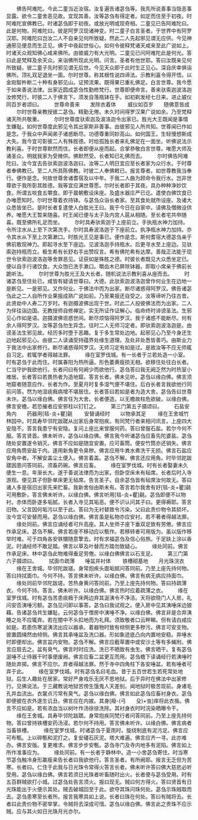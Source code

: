 <!-- { "loadSidebar": true } -->
　　佛告阿难陀。今此二童当近汝宿。汝复遍告诸苾刍等。我先所说善事当隐恶事显露。欲令二童舍恶见故。宜现其善。汝等苾刍有得定者。如定而住至于初夜。时阿难陀宣佛教已。时诸苾刍即于初夜。或放光明或现奇相。二童见已告阿难陀曰。此是何物。阿难陀曰。彼是阿罗汉现诸神变。时二童子白言圣者。于世界中有阿罗汉耶。阿难陀曰岂汝二人不自亲见何所致疑。然此二人先起邪见谓无应供。今见神通邪见便息而生正见。佛于中夜起世俗心。如何令彼释梵诸天咸来至此广说如上。时诸天众观知佛心咸来佛所。由彼威力有大光明。二童见已问阿难陀此是何光。答曰此是梵释及余天众。来诣佛所现此光明。问言。圣者有他世耶。答曰汝既亲见何所致疑。彼二童子先时邪见谓无后世。今见天众即于此时生正见心。深自庆幸俱诣佛所。顶礼双足退坐一面。尔时世尊。称其根性说四谛法。示教利喜令得开悟。以金刚智杵断二十种有身邪见山。证预流果。既得果已重礼佛足。白言世尊。我今愿于如来善说法律。出家近圆成苾刍性勤修梵行。世尊即便命言。善来驮索迦波洛迦汝修梵行。时彼二人于佛言下。须发自落瓶钵在手。如初剃发经七日来。进止威仪同百岁者颂曰。
　　世尊命善来　　发除衣着体
　　威仪如百岁　　随佛意皆成
　　尔时世尊亲教授彼二苾刍。精勤无倦。未久时间得罗汉果广说如余。乃至梵释诸天所共敬重。
　　尔时世尊度驮索迦及波洛迦令出家已。胜光大王既闻是事情生嫌耻。如何世尊度此邪见令其出家斯非善事。由彼邪见人所共知。世尊闻已作如是念。于我众中声闻弟子诸惑断尽。功德尊重同妙高山。如何国王。生轻慢想斯成大失。我今宜可彰彼二人有殊胜德。时给孤独长者来礼佛足在一面坐。听佛说法示教利喜。于时世尊默然而住。长者即便从座而起。合掌恭敬白言世尊。唯愿大师及诸圣众。明就我家为受微供。佛默然受。长者知已礼佛而去。
　　尔时佛告阿难陀曰。汝今宜去告驮索迦波洛迦曰。汝等二人明日宜应至长者家为众行水。于时尊者奉佛教已。至二人所具陈佛教。时彼二人奉佛敕已。报言尊者。如世尊教我当奉行。便作是念。何故世尊舍诸耆宿及以中年。于我二人曲为顾命令我行水。岂非世尊欲于我所彰其胜德。我等宜应满世尊愿。尔时长者即于其夜。具办种种净妙饮食。所谓五啖食五嚼食。即于晨朝敷设床座。及盛水器庄严已讫。遣使白佛饮食已办唯愿知时。尔时世尊着衣持钵。与苾刍众诣长者家。至其食处就所设座。及诸大众悉皆坐已。是时长者复遣使人白胜光王曰。我于今日在自家中。请佛及僧微设供养。唯愿大王暂来随喜。时王闻已便与太子及内宫人扈从相随。至长者宅共申随喜。既至佛所礼足而坐。
　　尔时具寿驮索迦于上座前立。手执瓶水神力加持。令所注水从上至下次第洗手。尔时具寿波洛迦于下座前立。执净瓶水神力加持。亦令其水从下至上次第漱口。时胜光王见是事已。便作是念。斯何耆宿大德苾刍亲于佛前敢现神力。即起寻水至下座边。见波洛迦手持瓶水。后更寻水至上座边。见驮索迦持瓶而立。极生希有长舒右手出赞叹言。希有佛陀希有达摩。善哉正法能于现世令驮索迦波洛迦等舍罪恶见。证获如是殊胜之德。时彼长者既见大众悉坐定已。便以自手行诸饮食。大众饱已洗手漱口。嚼齿木已屏除钵器。即取小席亲于佛前长跪听法。
　　尔时世尊为胜光王及大长者。随机说法示教利喜从座而去。
　　时诸苾刍至住处已。咸皆有疑请世尊曰。大德。此驮索迦波洛迦曾作何业生在边地一是断见。一是邪见。又作何业。于佛法中而为出家。断尽诸惑得阿罗汉。佛告诸苾刍此之二人自所作业果报成熟广说如前。乃至果报还自受之。汝等谛听乃往古昔。此贤劫中人寿二万岁时。有迦摄波佛出现于世。时此二人投彼佛法而为出家。二人为伴往诣边国。无教授师自修禅定。实无所证作证解心。临命终时诽谤圣法。生邪见心作如是语。迦摄波佛诳惑世间。断尽烦恼得阿罗汉。我于诸惑不能断尽。何有余人得阿罗汉。汝等苾刍勿生异念。往时二人无师习定者。即驮索迦波洛迦是。由谤圣法生邪见故。经历多时堕于恶趣。复于多生常处边地。起邪见心乃至今身还生边地起邪见心。由彼二人读诵受持蕴界处缘生道理。及处非处悉皆善巧。由斯业力于我法中出家修行。断尽诸惑得阿罗汉。无师习定有如是过。是故汝等不应无师辄自习定。若辄学者得越法罪。
　　缘在室罗伐城。有一长者于兰若处造一小室。时有苾刍于此而住。时属春阳为热所逼。形色萎黄瘦损无相。欲移住处往白长者。仁当守护我欲他行。长者问曰有何阙少而欲他行。苾刍答曰我无阙乏然为时热室小难居。长者答曰若畏热者为造地窟。答言长者。佛未见听。苾刍以缘白佛。佛言须地窟者随意应作。长者为作。至夏月时复多湿气便不堪住。后白长者言我欲他行同前问答。然为地湿痰癊病增不堪居住。长者答曰若如是者为造大舍。苾刍告曰世尊未许。苾刍以缘白佛。佛言任为大舍。长者便造。以无檐故柱危欲破。以缘白佛。佛言安檐。若恐摧者应安邪柱以钉钉之。
　　第三门第五子摄颂曰。
　　石盐安角内　　药器用[毯-炎+瞿]毹
　　安替诵经时　　以物承其足
　　缘在王舍城竹林园中。时具寿毕邻陀跋蹉从出家后身常抱疾。有同梵行者来相问讯言。上座四大安隐不。答言我患宁有安隐。复问上座比来曾服何药。答曰曾服石盐。若尔今何不服。答言贤首。佛未听许。苾刍以缘白佛。佛言我今听诸苾刍应畜先陀婆盐。苾刍随处安置遂令销灭。佛言不应如是随宜安置。应可畜筒。便安竹筒亦还销失。佛言应用角筒安盐于内。遂用新角更令臭秽。佛言应用牛粪水煮洗干无损。佛言石盐应安角中者。不解安盖尘土便入。佛言着盖。苾刍不解。佛言还应用角。时毕邻跎跋蹉因患问答同前。须畜药碗。佛言应畜。
　　缘在室罗伐城。时有长者娶妻未久便生一息。年渐长大。遂于善说法律而为出家。但卧空床未有毡席。长者后时入寺游观。便见其子但卧单床更无毡席。告言圣子。自余苾刍皆有毡席汝何故无。答曰诸人多是宿旧出家先来贮畜。我新舍俗由斯未有。答言若尔我舍有好[毯-炎+瞿]毹可用敷卧。答言佛未听许。以缘白佛。佛言听用[毯-炎+瞿]毹。苾刍即便不以物衬。赤体而卧遂多垢腻。长者入寺见其垢恶。便不识认问其子曰。更得褥耶。答言旧物。父言因何垢污以至于此。答曰为无衬替致令污染。父曰此贵价物令其损坏。汝今宜可安替而用。苾刍以缘白佛。佛言虽是私物亦应安衬。若不著者得越法罪。
　　缘处同前。佛言应诵经者可升高座。其人坐师子座下垂双足致有劳倦。佛言应作承足床。苾刍不解。佛言若座不移动应以甎作。若移转者可用版为。虽以版作移举时难。可于四角各安铁镮随意擎去。时有求福苾刍及信心俗旅。于足趺上涂以香泥。时诵经师不敢足踏。佛言以草及叶替而方踏勿致疑心。
　　缘处同前。佛言作承足床。林中苾刍此物难得垂足劳倦。以缘白佛佛言以石支足。
　　第三门第六子摄颂曰。
　　拭面巾疏薄　　唾盆并衬体
　　铁槽砌基地　　月光珠浣衣
　　缘在王舍城。毕邻陀跋瑳。身常抱疾头面垢腻问答同前。乃至上座先持何物。答曰持拭面巾。今何不持。答言佛未听许。以缘白佛。佛言有病无病应持面巾。
　　缘处同前毕邻陀跋瑳。苦热身黄问答同前。乃至上座先持何物。答曰持疏薄衣。今何不持。答言。佛未听许。以缘白佛。佛言热时应着疏薄之衣。
　　缘在室罗伐城。时有苾刍苦患痰癊于床两边弃其涎洟令不净洁。天将欲晓门人入房。礼问安否洟唾污额。苾刍见问即以事答。苾刍曰我试观之。便入房中见其洟唾床边狼藉。告诸苾刍共生嫌耻。云何苾刍于僧房中洟唾不净。以缘白佛。佛言非是合弃洟睡之处不应辄弃。若在闇中不头扣地而为礼拜。须致敬者口云畔睇。但有请白咸应如是。若患伤寒涎洟流出应以器承。着器物时致有倾侧更多秽污。佛言可安支物。彼置圆绳然由倾侧。佛言其承唾盆及洗口器。形如象迹底凸向内置地安稳。弃唾水时即便却出。佛言盆内安物。苾刍不解。佛言应截草置中或安沙土等有多蝇附。佛言应扇去之。盆有臭气。佛言时时应洗。洗已不晒致有虫生。佛言晒干。复有苾刍涎唾不止待器干时事便废阙。佛言应畜二盆更互而用。苾刍檐下读诵经行若洟唾时随处弃掷。佛言不应尔。弃者得越法罪。然于寺中四角柱下各安唾盆。若有唾者可弃于此。
　　缘在室罗伐城。时有苾刍名曰毛血。昔于五百世若生若死常处地狱。后生人趣处在居家。常好严身戏乐无厌不思地狱。后于异时在佛法中出家修行。见佛说法。于三藏教说地狱苦傍生饿鬼人天差别。闻地狱时极苦现前。身诸毛孔并血流出。衣裳点污常有臭气。苾刍以缘白佛。佛言如此苾刍应畜衬身衣。苾刍即便披在衣外遂生讥丑。佛言应在内披。其身[癈-(弓　　殳)+虫]痒将此衣揩。佛言不应如是。若有浓血当以树叶作汤徐徐洗除。其衬身衣时时浣染晒曝令干。
　　缘在王舍城。具寿毕邻陀跋蹉。身常抱疾同梵行者问答同前。乃至上座先持何物。答曰曾持铁槽安药汤浸。若尔何不持用。答言佛未听许。以缘白佛。佛言病者当畜铁槽。
　　缘在室罗伐城。时诸苾刍于夏雨时。旋绕制底有泥污足。佛言应可布甎。上以碎甎和泥打之。复安礓石灰泥。塔大难遍。佛言应齐一寻。此亦难办。佛言安版。复更难求。佛言步步安甎。苾刍寺门及寺内地多有泥陷。佛言如上所作准事应为。
　　缘处同前。有一长者于静林中。造一小舍苾刍寄住。时当寒节苾刍触冷身形羸瘦来告长者曰我欲他行。答言圣者。有所阙耶。报言无乏但为苦寒。长者曰。仁住于此我与日光珠令常得火答言长者。佛未听许答曰佛大慈悲必听受用。苾刍以缘白佛。佛言若须日光珠者听畜随时出火。长者便与苾刍受用。时有五百群贼欲打小城。过苾刍处告言须火。报曰现无。贼曰何方得火。答曰贤首有日光珠能出于火便示其处。贼去破城回至于此。欲夺其珠问珠何处。苾刍示珠贼取而去。苾刍患寒至长者所。报言我寒具如上说。长者曰珠在何处。答曰有贼将去。长者曰此贵价物不密举掌。令贼将去深成可惜。苾刍以缘白佛。佛言此之贵珠不应示贼。应与其火如日光珠月光亦尔。
